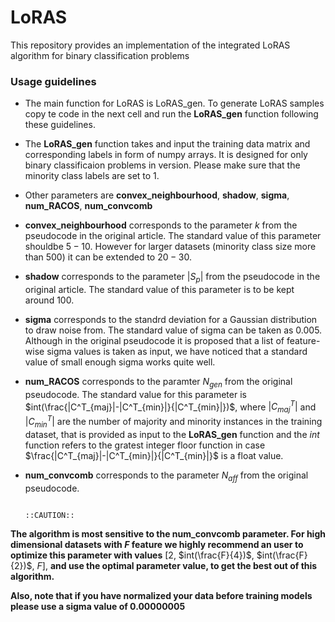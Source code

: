 # LoRAS
This repository provides an implementation of the integrated LoRAS algorithm for binary classification problems
### Usage guidelines
- The main function for LoRAS is LoRAS_gen. To generate LoRAS samples copy te code in the next cell and run the **LoRAS_gen** function following these guidelines.    

- The **LoRAS_gen** function takes and input the training data matrix and corresponding labels in form of numpy arrays. It is designed for only binary classificaion problems in version. Please make sure that the minority class labels are  set to $1$.

- Other parameters are **convex_neighbourhood**, **shadow**, **sigma**, **num_RACOS**, **num_convcomb**

- **convex_neighbourhood** corresponds to the parameter $k$ from the pseudocode in the original article. The standard value of this parameter shouldbe $5-10$. However for larger datasets (minority class size more than 500) it can be extended to $20-30$.

- **shadow** corresponds to the parameter $|S_p|$ from the pseudocode in the original article. The standard value of this parameter is to be kept around $100$.

- **sigma** corresponds to the standrd deviation for a Gaussian distribution to draw noise from. The standard value of sigma can be taken  as $0.005$. Although in the original pseudocode it is proposed that a list of feature-wise sigma values is taken as input, we have noticed that a standard value of small enough sigma works quite well. 

- **num_RACOS** corresponds to the paramter $N_{gen}$ from the original pseudocode. The standard value for this parameter is $int(\frac{|C^T_{maj}|-|C^T_{min}|}{|C^T_{min}|})$, where $|C^T_{maj}|$ and $|C^T_{min}|$ are the number of majority and minority instances in the training dataset, that is provided as input to the **LoRAS_gen** function and the $int$ function refers to the gratest integer floor function in case $\frac{|C^T_{maj}|-|C^T_{min}|}{|C^T_{min}|}$ is a float value. 

- **num_convcomb** corresponds to the parameter $N_{aff}$ from the original pseudocode.


                                                               ::CAUTION::
                                                    
**The algorithm is most sensitive to the num_convcomb parameter. For high dimensional datasets with $F$ feature we highly recommend an user to optimize this parameter with values** [$2$, $int(\frac{F}{4})$, $int(\frac{F}{2})$, $F$], **and use the optimal parameter value, to get the best out of this algorithm.**

**Also, note that if you have normalized your data before training models please use a sigma value of 0.00000005**
